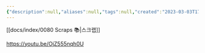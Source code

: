 ```yaml
---
{"description":null,"aliases":null,"tags":null,"created":"2023-03-03T17:06:04","updated":"2023-07-15T21:33:02","title":"불편한 진실","dg-publish":true,"permalink":"/docs/불편한 진실/","dgPassFrontmatter":true}
---
```


[[docs/index/0080 Scraps 📚\|스크랩]]

https://youtu.be/OjZ555nqh0U
